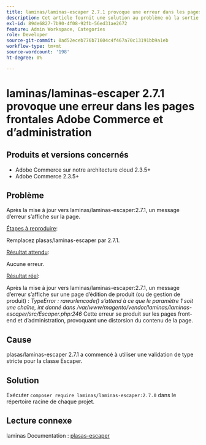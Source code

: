 ```yaml
---
title: laminas/laminas-escaper 2.7.1 provoque une erreur dans les pages frontales Adobe Commerce et d’administration
description: Cet article fournit une solution au problème où la sortie de plasas/laminas-escaper:2.7.1 rompt les fonctionnalités d’Adobe Commerce dans la gestion de produits, les catégories et les pages de produits. Ce problème sera corrigé dans Adobe Commerce 2.4.3.
exl-id: 89de6827-7b90-4f08-92fb-56ed31ae2672
feature: Admin Workspace, Categories
role: Developer
source-git-commit: 0ad52eceb776b71604c4f467a70c13191bb9a1eb
workflow-type: tm+mt
source-wordcount: '198'
ht-degree: 0%

---
```


# laminas/laminas-escaper 2.7.1 provoque une erreur dans les pages frontales Adobe Commerce et d’administration


## Produits et versions concernés

* Adobe Commerce sur notre architecture cloud 2.3.5+
* Adobe Commerce 2.3.5+

## Problème

Après la mise à jour vers laminas/laminas-escaper:2.7.1, un message d’erreur s’affiche sur la page.

<u>Étapes à reproduire</u>:

Remplacez plasas/laminas-escaper par 2.7.1.

<u>Résultat attendu</u>:

Aucune erreur.

<u>Résultat réel</u>:

Après la mise à jour vers laminas/laminas-escaper:2.7.1, un message d’erreur s’affiche sur une page d’édition de produit (ou de gestion de produit) : *TypeError : rawurlencode() s’attend à ce que le paramètre 1 soit une chaîne, int donné dans /var/www/magento/vendor/laminas/laminas-escaper/src/Escaper.php:246*
Cette erreur se produit sur les pages front-end et d’administration, provoquant une distorsion du contenu de la page.

## Cause

plasas/laminas-escaper 2.7.1 a commencé à utiliser une validation de type stricte pour la classe Escaper.

## Solution

Exécuter `composer require laminas/laminas-escaper:2.7.0` dans le répertoire racine de chaque projet.

## Lecture connexe

laminas Documentation : [plasas-escaper](https://docs.laminas.dev/laminas-escaper/)
